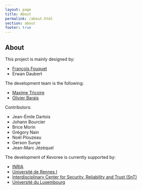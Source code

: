 ```yaml
---
layout: page
title: About
permalink: /about.html
section: about
footer: true
---
```

## About
This project is mainly designed by:
 - [François Fouquet](https://github.com/dukeboard)
 - Erwan Daubert

The development team is the following:
 - [Maxime Tricoire](https://github.com/maxleiko)
 - [Olivier Barais](https://github.com/barais)

Contributors:
 - Jean-Émile Dartois
 - Johann Bourcier
 - Brice Morin
 - Grégory Nain
 - Noël Plouzeau
 - Gerson Sunye
 - Jean-Marc Jézéquel

The development of Kevoree is currently supported by:
 - [INRIA](http://www.inria.fr/)
 - [Université de Rennes I](http://www.univ-rennes1.fr/)
 - [Interdisciplinary Center for Security, Reliability and Trust (SnT)](http://www.securityandtrust.lu/)
 - [Université du Luxembourg](http://www.uni.lu/)
